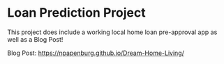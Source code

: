 # Loan Prediction Project

This project does include a working local home loan pre-approval app as well as a Blog Post!


Blog Post: https://npapenburg.github.io/Dream-Home-Living/
